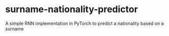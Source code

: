 # surname-nationality-predictor
A simple RNN implementation in PyTorch to predict a nationality based on a surname 
